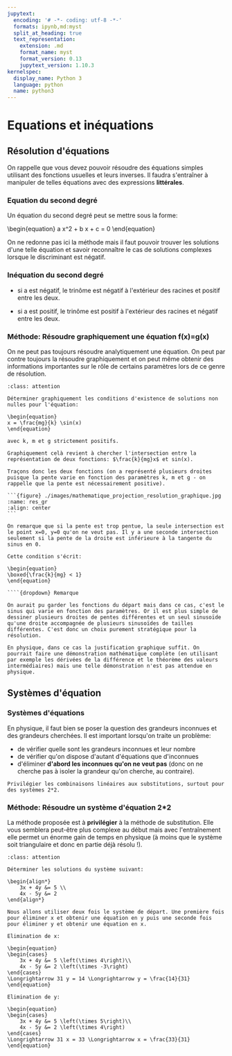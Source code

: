 ```yaml
---
jupytext:
  encoding: '# -*- coding: utf-8 -*-'
  formats: ipynb,md:myst
  split_at_heading: true
  text_representation:
    extension: .md
    format_name: myst
    format_version: 0.13
    jupytext_version: 1.10.3
kernelspec:
  display_name: Python 3
  language: python
  name: python3
---
```

# Equations et inéquations

## Résolution d'équations

On rappelle que vous devez pouvoir résoudre des équations simples utilisant des fonctions usuelles et leurs inverses. Il faudra s'entraîner à manipuler de telles équations avec des expressions __littérales__.

### Equation du second degré
Un équation du second degré peut se mettre sous la forme:

\begin{equation}
a x^2 + b x + c = 0
\end{equation}

On ne redonne pas ici la méthode mais il faut pouvoir trouver les solutions d'une telle équation et savoir reconnaître le cas de solutions complexes lorsque le discriminant est négatif.

### Inéquation du second degré
* si a est négatif, le trinôme est négatif à l'extérieur des racines et positif entre les deux.

* si a est positif, le trinôme est positif à l'extérieur des racines et négatif entre les deux.

### Méthode: Résoudre graphiquement une équation f(x)=g(x)
On ne peut pas toujours résoudre analytiquement une équation. On peut par contre toujours la résoudre graphiquement et on peut même obtenir des informations importantes sur le rôle de certains paramètres lors de ce genre de résolution.

````{admonition} Exercice 
:class: attention

Déterminer graphiquement les conditions d'existence de solutions non nulles pour l'équation:

\begin{equation}
x = \frac{mg}{k} \sin(x)
\end{equation}

avec k, m et g strictement positifs.
````

````{dropdown} Résolution graphique
Graphiquement celà revient à chercher l'intersection entre la représentation de deux fonctions: $\frac{k}{mg}x$ et sin(x).

Traçons donc les deux fonctions (on a représenté plusieurs droites puisque la pente varie en fonction des paramètres k, m et g - on rappelle que la pente est nécessairement positive).

```{figure} ./images/mathematique_projection_resolution_graphique.jpg
:name: res_gr
:align: center
```

On remarque que si la pente est trop pentue, la seule intersection est le point x=0, y=0 qu'on ne veut pas. Il y a une seconde intersection seulement si la pente de la droite est inférieure à la tangente du sinus en 0.

Cette condition s'écrit:

\begin{equation}
\boxed{\frac{k}{mg} < 1}
\end{equation}

````{dropdown} Remarque

On aurait pu garder les fonctions du départ mais dans ce cas, c'est le sinus qui varie en fonction des paramètres. Or il est plus simple de dessiner plusieurs droites de pentes différentes et un seul sinusoïde qu'une droite accompagnée de plusieurs sinusoïdes de tailles différentes. C'est donc un choix purement stratégique pour la résolution.

En physique, dans ce cas la justification graphique suffit. On pourrait faire une démonstration mathématique complète (en utilisant par exemple les dérivées de la différence et le théorème des valeurs intermédiaires) mais une telle démonstration n'est pas attendue en physique.
````


## Systèmes d'équation

### Systèmes d'équations
En physique, il faut bien se poser la question des grandeurs inconnues et des grandeurs cherchées. Il est important lorsqu'on traite un problème:
* de vérifier quelle sont les grandeurs inconnues et leur nombre
* de vérifier qu'on dispose d'autant d'équations que d'inconnues
* d'éliminer __d'abord les inconnues qu'on ne veut pas__ (donc on ne cherche pas à isoler la grandeur qu'on cherche, au contraire).

````{hint}
Privilégier les combinaisons linéaires aux substitutions, surtout pour des systèmes 2*2.
````

### Méthode: Résoudre un système d'équation 2\*2
La méthode proposée est à __privilégier__ à la méthode de substitution. Elle vous semblera peut-être plus complexe au début mais avec l'entraînement elle permet un énorme gain de temps en physique (à moins que le système soit triangulaire et donc en partie déjà résolu !).


````{admonition} Exercice 
:class: attention

Déterminer les solutions du système suivant:

\begin{align*}
    3x + 4y &= 5 \\
    4x - 5y &= 2
\end{align*}
````

````{dropdown} Résolution par combinaison
Nous allons utiliser deux fois le système de départ. Une première fois pour éliminer x et obtenir une équation en y puis une seconde fois pour éliminer y et obtenir une équation en x.

Elimination de x:

\begin{equation}
\begin{cases}
    3x + 4y &= 5 \left(\times 4\right)\\
    4x - 5y &= 2 \left(\times -3\right)
\end{cases}
\Longrightarrow 31 y = 14 \Longrightarrow y = \frac{14}{31}
\end{equation}

Elimination de y:

\begin{equation}
\begin{cases}
    3x + 4y &= 5 \left(\times 5\right)\\
    4x - 5y &= 2 \left(\times 4\right)
\end{cases}
\Longrightarrow 31 x = 33 \Longrightarrow x = \frac{33}{31}
\end{equation}
````

